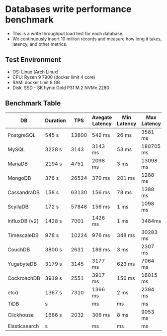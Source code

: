 # Databases write performance benchmark

- This is a write throughput load test for each database.
- We continuously insert 10 million records and measure how long it takes, latency, and other metrics.

## Test Environment

- OS: Linux (Arch Linux)
- CPU: Ryzen 9 7900 (docker limit 4 core)
- RAM: docker limit 8 GB
- Disk: SSD - SK hynix Gold P31 M.2 NVMe 2280

## Benchmark Table

| DB            | Duration | TPS   | Avegate Latency | Min Latency | Max Latency | Disk Usage |
| ------------- | -------- | ----- | --------------- | ----------- | ----------- | ---------- |
| PostgreSQL    | 545 s    | 13800 | 542 ms          | 26 ms       | 3581 ms     | 3.7 GB     |
| MySQL         | 3228 s   | 3143  | 3143 ms         | 53 ms       | 180705 ms   | 7.6 GB     |
| MariaDB       | 2194 s   | 4751  | 2098 ms         | 3 ms        | 13098 ms    | 3.8 GB     |
| MongoDB       | 376 s    | 26524 | 370 ms          | 201 ms      | 1288 ms     | 3.1 GB     |
| CassandraDB   | 158 s    | 63130 | 156 ms          | 78 ms       | 1388 ms     | 2.3 GB     |
| ScyllaDB      | 172 s    | 57848 | 156 ms          | 1 ms        | 1098 ms     | 6.2 GB     |
| InfluxDB (v2) | 1428 s   | 7001  | 1426 ms         | 1 ms        | 3484ms      | 1.6 GB     |
| TimescaleDB   | 978 s    | 10224 | 976 ms          | 348 ms      | 30283 ms    | 12 GB      |
| CouchDB       | 3800 s   | 2631  | 189 ms          | 3 ms        | 2307 ms     | 28 GB      |
| YugabyteDB    | 3179 s   | 3145  | 3177 ms         | 623 ms      | 7064 ms     | 2 GB       |
| CockroachDB   | 3919 s   | 2551  | 3917 ms         | 156 ms      | 16015 ms    | 3.1 GB     |
| etcd          | 1367 s   | 7310  | 1366 ms         | 2 ms        | 2394 ms     | ? GB       |
| TiDB          | s        |       | ms              | ms          | ms          | ? GB       |
| Clickhouse    | 1666 s   | 2032  | 306 ms          | 8 ms        | 9053 ms     | 2.4 GB     |
| Elasticsearch | s        |       | ms              | ms          | ms          | ? GB       |
